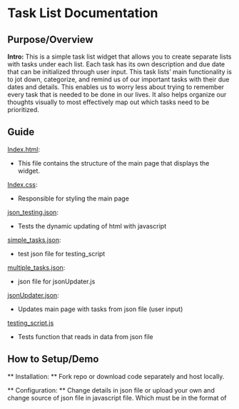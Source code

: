 # Task List Documentation

## Purpose/Overview

**Intro:** This is a simple task list widget that allows you to create separate lists with tasks under each list.
Each task has its own description and due date that can be initialized through user input.
This task lists’ main functionality is to jot down, categorize, and remind us of our important tasks with their due dates and details.
This enables us to worry less about trying to remember every task that is needed to be done in our lives.
It also helps organize our thoughts visually to most effectively map out which tasks need to be prioritized.

## Guide
[Index.html](index.html):
- This file contains the structure of the main page that displays the widget.

[Index.css](index.css):
- Responsible for styling the main page

[json_testing.json](json_testing.json):
- Tests the dynamic updating of html with javascript

[simple_tasks.json](simple_tasks.json):
- test json file for testing_script

[multiple_tasks.json](multiple_tasks.json):
- json file for jsonUpdater.js

[jsonUpdater.json](jsonUpdater.json):
- Updates main page with tasks from json file (user input)

[testing_script.js](testing_script.js)
- Tests function that reads in data from json file

## How to Setup/Demo

** Installation: ** 
Fork repo or download code separately and host locally.

** Configuration: **
Change details in json file or upload your own and change source of json file in javascript file. Which must be in the format of 
